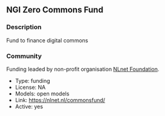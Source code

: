## NGI Zero Commons Fund

### Description

Fund to finance digital commons

### Community

Funding leaded by non-profit organisation [NLnet Foundation](https://en.wikipedia.org/wiki/NLnet).

- Type: funding
- License: NA
- Models: open models
- Link: <https://nlnet.nl/commonsfund/>
- Active: yes
